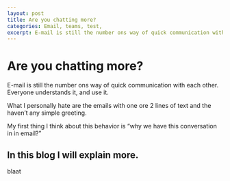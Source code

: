 ```yaml
---
layout: post
title: Are you chatting more?
categories: Email, teams, test,
excerpt: E-mail is still the number ons way of quick communication with each other. Everyone understands it, and use it.
---
```


# Are you chatting more?

E-mail is still the number ons way of quick communication with each other. Everyone understands it, and use it.

What I personally hate are the emails with one ore 2 lines of text and the haven’t any simple greeting. 

My first thing I think about this behavior is “why we have this conversation in in email?” 

## In this blog I will explain more.

blaat
